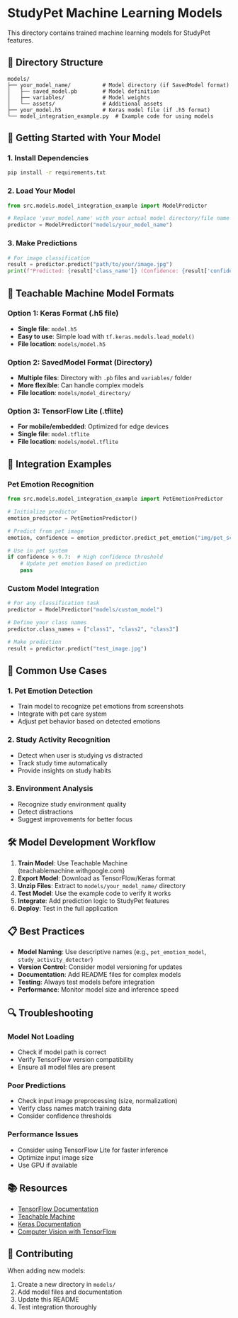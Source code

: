 # StudyPet Machine Learning Models

This directory contains trained machine learning models for StudyPet features.

## 📁 Directory Structure

```
models/
├── your_model_name/          # Model directory (if SavedModel format)
│   ├── saved_model.pb        # Model definition
│   ├── variables/            # Model weights
│   └── assets/               # Additional assets
├── your_model.h5             # Keras model file (if .h5 format)
└── model_integration_example.py  # Example code for using models
```

## 🚀 Getting Started with Your Model

### 1. Install Dependencies
```bash
pip install -r requirements.txt
```

### 2. Load Your Model
```python
from src.models.model_integration_example import ModelPredictor

# Replace 'your_model_name' with your actual model directory/file name
predictor = ModelPredictor("models/your_model_name")
```

### 3. Make Predictions
```python
# For image classification
result = predictor.predict("path/to/your/image.jpg")
print(f"Predicted: {result['class_name']} (Confidence: {result['confidence']:.2%})")
```

## 📖 Teachable Machine Model Formats

### Option 1: Keras Format (.h5 file)
- **Single file**: `model.h5`
- **Easy to use**: Simple load with `tf.keras.models.load_model()`
- **File location**: `models/model.h5`

### Option 2: SavedModel Format (Directory)
- **Multiple files**: Directory with `.pb` files and `variables/` folder
- **More flexible**: Can handle complex models
- **File location**: `models/model_directory/`

### Option 3: TensorFlow Lite (.tflite)
- **For mobile/embedded**: Optimized for edge devices
- **Single file**: `model.tflite`
- **File location**: `models/model.tflite`

## 🔧 Integration Examples

### Pet Emotion Recognition
```python
from src.models.model_integration_example import PetEmotionPredictor

# Initialize predictor
emotion_predictor = PetEmotionPredictor()

# Predict from pet image
emotion, confidence = emotion_predictor.predict_pet_emotion("img/pet_screenshot.png")

# Use in pet system
if confidence > 0.7:  # High confidence threshold
    # Update pet emotion based on prediction
    pass
```

### Custom Model Integration
```python
# For any classification task
predictor = ModelPredictor("models/custom_model")

# Define your class names
predictor.class_names = ["class1", "class2", "class3"]

# Make prediction
result = predictor.predict("test_image.jpg")
```

## 🎯 Common Use Cases

### 1. Pet Emotion Detection
- Train model to recognize pet emotions from screenshots
- Integrate with pet care system
- Adjust pet behavior based on detected emotions

### 2. Study Activity Recognition
- Detect when user is studying vs distracted
- Track study time automatically
- Provide insights on study habits

### 3. Environment Analysis
- Recognize study environment quality
- Detect distractions
- Suggest improvements for better focus

## 🛠️ Model Development Workflow

1. **Train Model**: Use Teachable Machine (teachablemachine.withgoogle.com)
2. **Export Model**: Download as TensorFlow/Keras format
3. **Unzip Files**: Extract to `models/your_model_name/` directory
4. **Test Model**: Use the example code to verify it works
5. **Integrate**: Add prediction logic to StudyPet features
6. **Deploy**: Test in the full application

## 📋 Best Practices

- **Model Naming**: Use descriptive names (e.g., `pet_emotion_model`, `study_activity_detector`)
- **Version Control**: Consider model versioning for updates
- **Documentation**: Add README files for complex models
- **Testing**: Always test models before integration
- **Performance**: Monitor model size and inference speed

## 🔍 Troubleshooting

### Model Not Loading
- Check if model path is correct
- Verify TensorFlow version compatibility
- Ensure all model files are present

### Poor Predictions
- Check input image preprocessing (size, normalization)
- Verify class names match training data
- Consider confidence thresholds

### Performance Issues
- Consider using TensorFlow Lite for faster inference
- Optimize input image size
- Use GPU if available

## 📚 Resources

- [TensorFlow Documentation](https://www.tensorflow.org/)
- [Teachable Machine](https://teachablemachine.withgoogle.com/)
- [Keras Documentation](https://keras.io/)
- [Computer Vision with TensorFlow](https://www.tensorflow.org/tutorials/images/classification)

## 🤝 Contributing

When adding new models:
1. Create a new directory in `models/`
2. Add model files and documentation
3. Update this README
4. Test integration thoroughly
